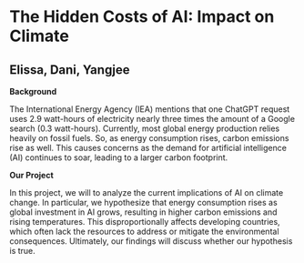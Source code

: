 # The Hidden Costs of AI: Impact on Climate
## Elissa, Dani, Yangjee

**Background**

The International Energy Agency (IEA) mentions that one ChatGPT request uses 2.9 watt-hours of electricity nearly three times the amount of a Google search (0.3 watt-hours). Currently, most global energy production relies heavily on fossil fuels. So, as energy consumption rises, carbon emissions rise as well. This causes concerns as the demand for artificial intelligence (AI) continues to soar, leading to a larger carbon footprint.

**Our Project**

In this project, we will to analyze the current implications of AI on climate change. In particular, we hypothesize that energy consumption rises as global investment in AI grows, resulting in higher carbon emissions and rising temperatures. This disproportionally affects developing countries, which often lack the resources to address or mitigate the environmental consequences. Ultimately, our findings will discuss whether our hypothesis is true.
